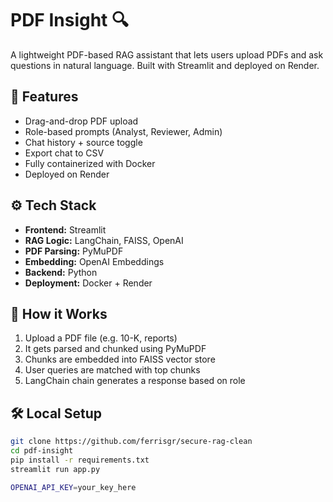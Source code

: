 # PDF Insight 🔍

A lightweight PDF-based RAG assistant that lets users upload PDFs and ask questions in natural language. Built with Streamlit and deployed on Render.

## 🚀 Features
- Drag-and-drop PDF upload
- Role-based prompts (Analyst, Reviewer, Admin)
- Chat history + source toggle
- Export chat to CSV
- Fully containerized with Docker
- Deployed on Render

## ⚙️ Tech Stack
- **Frontend:** Streamlit
- **RAG Logic:** LangChain, FAISS, OpenAI
- **PDF Parsing:** PyMuPDF
- **Embedding:** OpenAI Embeddings
- **Backend:** Python
- **Deployment:** Docker + Render

## 🧠 How it Works
1. Upload a PDF file (e.g. 10-K, reports)
2. It gets parsed and chunked using PyMuPDF
3. Chunks are embedded into FAISS vector store
4. User queries are matched with top chunks
5. LangChain chain generates a response based on role

## 🛠️ Local Setup

```bash
git clone https://github.com/ferrisgr/secure-rag-clean
cd pdf-insight
pip install -r requirements.txt
streamlit run app.py

OPENAI_API_KEY=your_key_here
